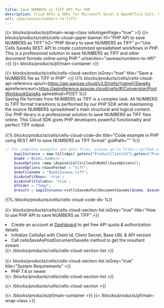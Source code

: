 ```yaml
---
title: Save NUMBERS as TIFF API for PHP 
description: Cloud APIs & SDKs for Microsoft Excel & OpenOffice Calc. Convert spreadsheet to other format file. 
url: /php/saveas/numbers-to-tiff/
---
```



{{< blocks/products/pf/main-wrap-class isAutogenPage="true" >}}
{{< blocks/products/cells/cells-cloud-upper-banner h1="PHP API to save NUMBERS as TIFF" h2="PHP library to save NUMBERS as TIFF" p="Use Cells SaveAs REST API to create customized spreadsheet workflows in PHP. This is a professional solution to save NUMBERS as TIFF and other document formats online using PHP." urlsection="saveas/numbers-to-tiff/" >}}
{{< blocks/products/pf/main-container >}}

{{< blocks/products/cells/cells-cloud-section isGrey="true"  title="Save a NUMBERS file as TIFF in PHP" >}}
{{% blocks/products/cells/cells-cloud-api-reference  apiurl=https://api.aspose.cloud/v3.0/cells/{name}/SaveAs  apireferenceurl=https://apireference.aspose.cloud/cells/#/Conversion/PostWorkbookSaveAs  apimethod=POST %}}
<br/>
Saving file formats from NUMBERS as TIFF is a complex task. All NUMBERS to TIFF format transitions is performed by our PHP SDK while maintaining the source NUMBERS spreadsheet's main structural and logical content. Our PHP library is a professional solution to save NUMBERS as TIFF files online. This Cloud SDK gives PHP developers powerful functionality and perfect TIFF output.
<br/>
<br/>
{{% blocks/products/cells/cells-cloud-code-div title="Code example in PHP using REST API to save NUMBERS as TIFF format" gistPath="" %}}
  
```php
// For complete examples and data files, please go to https://github.com/aspose-cells-cloud/aspose-cells-cloud-php/
    $apiInstance = new CellsApi( getenv("ProductClientId"),getenv("ProductClientSecret") );
    $name ='Book1.numbers';
    $saveOptions =new \Aspose\Cells\Cloud\Model\SaveOptions();
    $saveOptions->SaveFormat = "tiff";
    $newfilename = "Book1Saveas.tiff";
    $isAutoFitRows= 'true';
    $isAutoFitColumns= 'true';
    $folder = "Temp";
    $result = $apiInstance->cellsSaveAsPostDocumentSaveAs($name, $saveOptions, $newfilename,$isAutoFitRows, $isAutoFitColumns, $folder);
```
  
{{% /blocks/products/cells/cells-cloud-code-div  %}}
<br/>
<br/>
{{< blocks/products/cells/cells-cloud-section-list isGrey="true"  title="How to use PHP API to save  NUMBERS as TIFF" >}}
<li>Create an account at <a href="https://dashboard.aspose.cloud/">Dashboard</a> to get free API quota & authorization details</li>
<li>Initialize CellsApi with Client Id, Client Secret, Base URL & API version</li>
<li>Call cellsSaveAsPostDocumentSaveAs method to get the resultant stream</li>
{{< /blocks/products/cells/cells-cloud-section-list >}}
<br/>
<br/>
{{< blocks/products/cells/cells-cloud-section-list isGrey="true"  title="System Requirements" >}}
<li>PHP 7.4 or newer</li>
{{< /blocks/products/cells/cells-cloud-section-list >}}

{{< /blocks/products/cells/cells-cloud-section >}}

{{< /blocks/products/pf/main-container >}}
{{< /blocks/products/pf/main-wrap-class >}}
